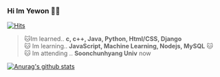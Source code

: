 ### Hi Im Yewon 🐱‍💻

[![Hits](https://hits.seeyoufarm.com/api/count/incr/badge.svg?url=https%3A%2F%2Fgithub.com%2Fhyywon%2Fhit-counter&count_bg=%23B9EC92&title_bg=%23555555&icon=&icon_color=%23FFFF8F&title=hi&edge_flat=false)](https://hits.seeyoufarm.com)

<!--
**hyywon/hyywon** is a ✨ _special_ ✨ repository because its `README.md` (this file) appears on your GitHub profile.

	
  </div>
- 🔭 I’m currently working on ...
- 🌱 I’m currently learning ...
- 👯 I’m looking to collaborate on ...
- 🤔 I’m looking for help with ...
- 💬 Ask me about ...
- 📫 How to reach me: ...
- 😄 Pronouns: ...
- ⚡ Fun fact: ...
-->

>🐱Im learned.. **c, c++, Java, Python, Html/CSS, Django** <br>
>🐱 Im learning.. **JavaScript, Machine Learning, Nodejs, MySQL** 🐱<br>
>🐱 Im attending .. **Soonchunhyang Univ** now <br>

  [![Anurag's github stats](https://github-readme-stats.vercel.app/api?username=hyywon&count_private=true&show_icons=true&theme=buefy)](https://github.com/anuraghazra/github-readme-stats)

